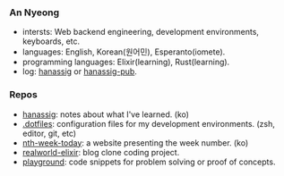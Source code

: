 ### An Nyeong

- intersts: Web backend engineering, development environments, keyboards, etc.
- languages: English, Korean(원어민), Esperanto(iomete).
- programming languages: Elixir(learning), Rust(learning).
- log: [hanassig] or [hanassig-pub].

[hanassig]: https://github.com/nyeong/hanassig
[hanassig-pub]: https://annyeong.me/

### Repos

- [hanassig]: notes about what I've learned. (ko)
- [.dotfiles]: configuration files for my development environments. (zsh, editor, git, etc)
- [nth-week-today]: a website presenting the week number. (ko)
- [realworld-elixir]: blog clone coding project.
- [playground]: code snippets for problem solving or proof of concepts.

[.dotfiles]: https://github.com/nyeong/.dotfiles
[nth-week-today]: https://github.com/nyeong/nth-week-today
[realworld-elixir]: https://github.com/nyeong/realworld-elixir
[playground]: https://github.com/nyeong/playground
